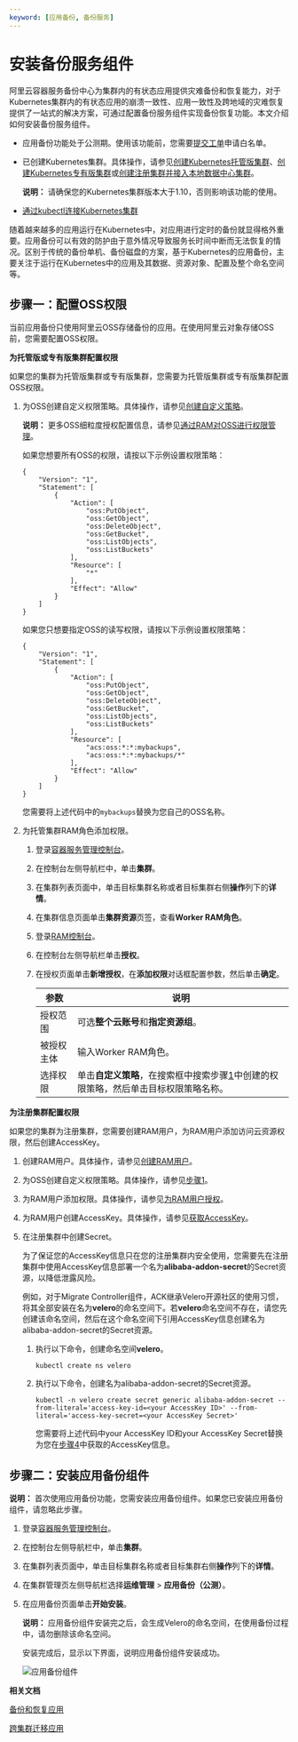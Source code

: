 ```yaml
---
keyword: [应用备份, 备份服务]
---
```


# 安装备份服务组件

阿里云容器服务备份中心为集群内的有状态应用提供灾难备份和恢复能力，对于Kubernetes集群内的有状态应用的崩溃一致性、应用一致性及跨地域的灾难恢复提供了一站式的解决方案，可通过配置备份服务组件实现备份恢复功能。本文介绍如何安装备份服务组件。

-   应用备份功能处于公测期。使用该功能前，您需要[提交工单](https://workorder-intl.console.aliyun.com/console.htm)申请白名单。
-   已创建Kubernetes集群。具体操作，请参见[创建Kubernetes托管版集群](/intl.zh-CN/Kubernetes集群用户指南/集群/创建集群/创建Kubernetes托管版集群.md)、[创建Kubernetes专有版集群](/intl.zh-CN/Kubernetes集群用户指南/集群/创建集群/创建Kubernetes专有版集群.md)或[创建注册集群并接入本地数据中心集群](/intl.zh-CN/Kubernetes集群用户指南/多云混合云/注册集群管理/创建注册集群并接入本地数据中心集群.md)。

    **说明：** 请确保您的Kubernetes集群版本大于1.10，否则影响该功能的使用。

-   [通过kubectl连接Kubernetes集群](/intl.zh-CN/Kubernetes集群用户指南/集群/连接集群/通过kubectl管理Kubernetes集群.md)

随着越来越多的应用运行在Kubernetes中，对应用进行定时的备份就显得格外重要。应用备份可以有效的防护由于意外情况导致服务长时间中断而无法恢复的情况。区别于传统的备份单机、备份磁盘的方案，基于Kubernetes的应用备份，主要关注于运行在Kubernetes中的应用及其数据、资源对象、配置及整个命名空间等。

## 步骤一：配置OSS权限

当前应用备份只使用阿里云OSS存储备份的应用。在使用阿里云对象存储OSS前，您需要配置OSS权限。

**为托管版或专有版集群配置权限**

如果您的集群为托管版集群或专有版集群，您需要为托管版集群或专有版集群配置OSS权限。

1.  为OSS创建自定义权限策略。具体操作，请参见[创建自定义策略](/intl.zh-CN/权限策略管理/自定义策略/创建自定义策略.md)。

    **说明：** 更多OSS细粒度授权配置信息，请参见[通过RAM对OSS进行权限管理](/intl.zh-CN/教程/通过RAM对OSS进行权限管理.md)。

    如果您想要所有OSS的权限，请按以下示例设置权限策略：

    ```
    {
        "Version": "1",
        "Statement": [
            {
                "Action": [
                    "oss:PutObject",
                    "oss:GetObject",
                    "oss:DeleteObject",
                    "oss:GetBucket",
                    "oss:ListObjects",
                    "oss:ListBuckets"
                ],
                "Resource": [
                    "*"
                ],
                "Effect": "Allow"
            }
        ]
    }
    ```

    如果您只想要指定OSS的读写权限，请按以下示例设置权限策略：

    ```
    {
        "Version": "1",
        "Statement": [
            {
                "Action": [
                    "oss:PutObject",
                    "oss:GetObject",
                    "oss:DeleteObject",
                    "oss:GetBucket",
                    "oss:ListObjects",
                    "oss:ListBuckets"
                ],
                "Resource": [
                    "acs:oss:*:*:mybackups",
                    "acs:oss:*:*:mybackups/*"
                ],
                "Effect": "Allow"
            }
        ]
    }
    ```

    您需要将上述代码中的`mybackups`替换为您自己的OSS名称。

2.  为托管集群RAM角色添加权限。

    1.  登录[容器服务管理控制台](https://cs.console.aliyun.com)。

    2.  在控制台左侧导航栏中，单击**集群**。

    3.  在集群列表页面中，单击目标集群名称或者目标集群右侧**操作**列下的**详情**。

    4.  在集群信息页面单击**集群资源**页签，查看**Worker RAM角色**。

    5.  登录[RAM控制台](https://ram.console.aliyun.com/)。

    6.  在控制台左侧导航栏单击**授权**。

    7.  在授权页面单击**新增授权**，在**添加权限**对话框配置参数，然后单击**确定**。

        |参数|说明|
        |--|--|
        |授权范围|可选**整个云账号**和**指定资源组**。|
        |被授权主体|输入Worker RAM角色。|
        |选择权限|单击**自定义策略**，在搜索框中搜索步骤[1](#step_2re_95z_jqb)中创建的权限策略，然后单击目标权限策略名称。|


**为注册集群配置权限**

如果您的集群为注册集群，您需要创建RAM用户，为RAM用户添加访问云资源权限，然后创建AccessKey。

1.  创建RAM用户。具体操作，请参见[创建RAM用户](/intl.zh-CN/用户管理/基本操作/创建RAM用户.md)。

2.  为OSS创建自定义权限策略。具体操作，请参见[步骤1](#step_2re_95z_jqb)。

3.  为RAM用户添加权限。具体操作，请参见[为RAM用户授权](/intl.zh-CN/用户管理/授权管理/为RAM用户授权.md)。

4.  为RAM用户创建AccessKey。具体操作，请参见[获取AccessKey]()。

5.  在注册集群中创建Secret。

    为了保证您的AccessKey信息只在您的注册集群内安全使用，您需要先在注册集群中使用AccessKey信息部署一个名为**alibaba-addon-secret**的Secret资源，以降低泄露风险。

    例如，对于Migrate Controller组件，ACK继承Velero开源社区的使用习惯，将其全部安装在名为**velero**的命名空间下。若**velero**命名空间不存在，请您先创建该命名空间，然后在这个命名空间下引用AccessKey信息创建名为alibaba-addon-secret的Secret资源。

    1.  执行以下命令，创建命名空间**velero**。

        ```
        kubectl create ns velero
        ```

    2.  执行以下命令，创建名为alibaba-addon-secret的Secret资源。

        ```
        kubectl -n velero create secret generic alibaba-addon-secret --from-literal='access-key-id=<your AccessKey ID>' --from-literal='access-key-secret=<your AccessKey Secret>'
        ```

        您需要将上述代码中your AccessKey ID和your AccessKey Secret替换为您在[步骤4](#step_zjj_ovc_n96)中获取的AccessKey信息。


## 步骤二：安装应用备份组件

**说明：** 首次使用应用备份功能，您需安装应用备份组件。如果您已安装应用备份组件，请忽略此步骤。

1.  登录[容器服务管理控制台](https://cs.console.aliyun.com)。

2.  在控制台左侧导航栏中，单击**集群**。

3.  在集群列表页面中，单击目标集群名称或者目标集群右侧**操作**列下的**详情**。

4.  在集群管理页左侧导航栏选择**运维管理** \> **应用备份（公测）**。

5.  在应用备份页面单击**开始安装**。

    **说明：** 应用备份组件安装完之后，会生成Velero的命名空间，在使用备份过程中，请勿删除该命名空间。

    安装完成后，显示以下界面，说明应用备份组件安装成功。

    ![应用备份组件](https://static-aliyun-doc.oss-accelerate.aliyuncs.com/assets/img/zh-CN/2286674161/p214169.png)


**相关文档**  


[备份和恢复应用](/intl.zh-CN/Kubernetes集群用户指南/备份中心/备份和恢复应用.md)

[跨集群迁移应用](/intl.zh-CN/Kubernetes集群用户指南/备份中心/跨集群迁移应用.md)

